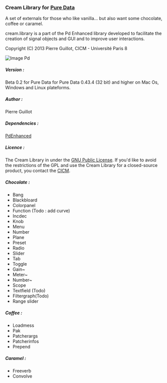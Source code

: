 ### Cream Library for <a title="Pure Data" href="http://msp.ucsd.edu/" target="_blank">Pure Data </a>

<p>A set of  externals for those who like vanilla... but also want some chocolate, coffee or caramel.</p>
<p>cream.library is a part of the Pd Enhanced library developed to facilitate the creation of signal objects and GUI and to improve user interactions.</p>
<p>Copyright (C) 2013 Pierre Guillot, CICM - Université Paris 8</p>

![Image Pd](https://raw.github.com/pierreguillot/PdEnhanced/master/Ressources/PdChocolate.png "Pd Patch")

##### Version :

Beta 0.2 for Pure Data for Pure Data 0.43.4 (32 bit) and higher on Mac Os, Windows and Linux plateforms.

##### Author :

Pierre Guillot

##### Dependencies : 

<a title="PdEnhanced" href="https://github.com/pierreguillot/PdEnhanced" target="_blank">PdEnhanced</a>

##### Licence : 

The Cream Library in under the <a title="GNU" href="http://www.gnu.org/copyleft/gpl.html" target="_blank">GNU Public License</a>. If you'd like to avoid the restrictions of the GPL and use the Cream Library for a closed-source product, you contact the <a title="CICM" href="http://cicm.mshparisnord.org/" target="_blank">CICM</a>.

##### Chocolate :
- Bang
- Blackbloard
- Colorpanel
- Function (Todo : add curve)
- Incdec
- Knob
- Menu
- Number
- Plane
- Preset
- Radio
- Slider
- Tab
- Toggle
- Gain~
- Meter~
- Number~
- Scope
- Textfield (Todo)
- Filtergraph(Todo)
- Range slider

##### Coffee :
- Loadmess
- Pak
- Patcherargs
- Patcherinfos
- Prepend

##### Caramel :
- Freeverb
- Convolve


